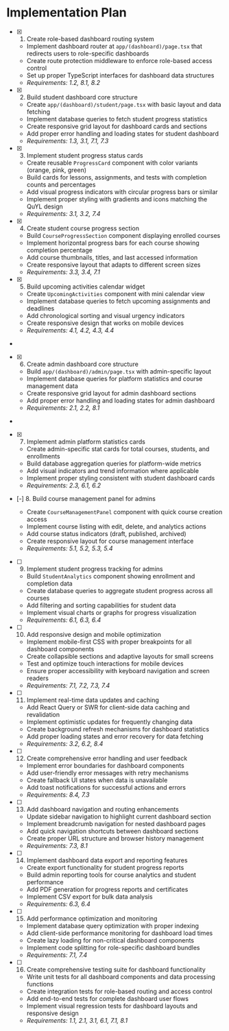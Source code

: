 # Implementation Plan

- [x] 1. Create role-based dashboard routing system

  - Implement dashboard router at `app/(dashboard)/page.tsx` that redirects users to role-specific dashboards
  - Create route protection middleware to enforce role-based access control
  - Set up proper TypeScript interfaces for dashboard data structures
  - _Requirements: 1.2, 8.1, 8.2_

- [x] 2. Build student dashboard core structure

  - Create `app/(dashboard)/student/page.tsx` with basic layout and data fetching
  - Implement database queries to fetch student progress statistics
  - Create responsive grid layout for dashboard cards and sections
  - Add proper error handling and loading states for student dashboard
  - _Requirements: 1.3, 3.1, 7.1, 7.3_

- [x] 3. Implement student progress status cards

  - Create reusable `ProgressCard` component with color variants (orange, pink, green)
  - Build cards for lessons, assignments, and tests with completion counts and percentages
  - Add visual progress indicators with circular progress bars or similar
  - Implement proper styling with gradients and icons matching the QuYL design
  - _Requirements: 3.1, 3.2, 7.4_

- [x] 4. Create student course progress section

  - Build `CourseProgressSection` component displaying enrolled courses
  - Implement horizontal progress bars for each course showing completion percentage
  - Add course thumbnails, titles, and last accessed information
  - Create responsive layout that adapts to different screen sizes
  - _Requirements: 3.3, 3.4, 7.1_

- [x] 5. Build upcoming activities calendar widget

  - Create `UpcomingActivities` component with mini calendar view
  - Implement database queries to fetch upcoming assignments and deadlines
  - Add chronological sorting and visual urgency indicators
  - Create responsive design that works on mobile devices
  - _Requirements: 4.1, 4.2, 4.3, 4.4_

-

- [x] 6. Create admin dashboard core structure







  - Build `app/(dashboard)/admin/page.tsx` with admin-specific layout
  - Implement database queries for platform statistics and course management data
  - Create responsive grid layout for admin dashboard sections
  - Add proper error handling and loading states for admin dashboard
  - _Requirements: 2.1, 2.2, 8.1_
-

- [x] 7. Implement admin platform statistics cards





  - Create admin-specific stat cards for total courses, students, and enrollments
  - Build database aggregation queries for platform-wide metrics
  - Add visual indicators and trend information where applicable
  - Implement proper styling consistent with student dashboard cards
  - _Requirements: 2.3, 6.1, 6.2_

- [-] 8. Build course management panel for admins


  - Create `CourseManagementPanel` component with quick course creation access
  - Implement course listing with edit, delete, and analytics actions
  - Add course status indicators (draft, published, archived)
  - Create responsive layout for course management interface
  - _Requirements: 5.1, 5.2, 5.3, 5.4_

- [ ] 9. Implement student progress tracking for admins

  - Build `StudentAnalytics` component showing enrollment and completion data
  - Create database queries to aggregate student progress across all courses
  - Add filtering and sorting capabilities for student data
  - Implement visual charts or graphs for progress visualization
  - _Requirements: 6.1, 6.3, 6.4_

- [ ] 10. Add responsive design and mobile optimization

  - Implement mobile-first CSS with proper breakpoints for all dashboard components
  - Create collapsible sections and adaptive layouts for small screens
  - Test and optimize touch interactions for mobile devices
  - Ensure proper accessibility with keyboard navigation and screen readers
  - _Requirements: 7.1, 7.2, 7.3, 7.4_

- [ ] 11. Implement real-time data updates and caching

  - Add React Query or SWR for client-side data caching and revalidation
  - Implement optimistic updates for frequently changing data
  - Create background refresh mechanisms for dashboard statistics
  - Add proper loading states and error recovery for data fetching
  - _Requirements: 3.2, 6.2, 8.4_

- [ ] 12. Create comprehensive error handling and user feedback

  - Implement error boundaries for dashboard components
  - Add user-friendly error messages with retry mechanisms
  - Create fallback UI states when data is unavailable
  - Add toast notifications for successful actions and errors
  - _Requirements: 8.4, 7.3_

- [ ] 13. Add dashboard navigation and routing enhancements

  - Update sidebar navigation to highlight current dashboard section
  - Implement breadcrumb navigation for nested dashboard pages
  - Add quick navigation shortcuts between dashboard sections
  - Create proper URL structure and browser history management
  - _Requirements: 7.3, 8.1_

- [ ] 14. Implement dashboard data export and reporting features

  - Create export functionality for student progress reports
  - Build admin reporting tools for course analytics and student performance
  - Add PDF generation for progress reports and certificates
  - Implement CSV export for bulk data analysis
  - _Requirements: 6.3, 6.4_

- [ ] 15. Add performance optimization and monitoring

  - Implement database query optimization with proper indexing
  - Add client-side performance monitoring for dashboard load times
  - Create lazy loading for non-critical dashboard components
  - Implement code splitting for role-specific dashboard bundles
  - _Requirements: 7.1, 7.4_

- [ ] 16. Create comprehensive testing suite for dashboard functionality
  - Write unit tests for all dashboard components and data processing functions
  - Create integration tests for role-based routing and access control
  - Add end-to-end tests for complete dashboard user flows
  - Implement visual regression tests for dashboard layouts and responsive design
  - _Requirements: 1.1, 2.1, 3.1, 6.1, 7.1, 8.1_
